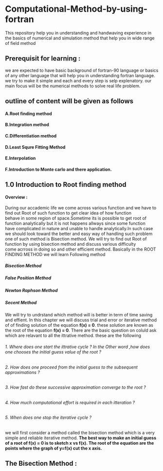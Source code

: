 # Computational-Method-by-using-fortran
This repository help you in understanding and handwaving experience in the basics of numerical and simulation method that help you in wide range of field method 
## Prerequisit for learning :
we are expected to have basic background of fortran-90 language or basics of any other language that will help you in understanding fortran language. we try to make it simple and each and every step is selp explenatory. our main focus will be the numerical methods to solve real life problem.
## outline of content will be given as follows 
#### A.Root finding method 
#### B.Integration method 
#### C.Differentiation method 
#### D.Least Squre Fitting Method
#### E.Interpolation
#### F.Introduction to Monte carlo and there application.

## 1.0 Introduction to Root finding method 
#### Overview : 
During our accademic life we come across various function and we have to find out Root of such function to get clear idea of how function      
behave in some region of space.Sometime its is possible to get root of function analytically but it is not happens allways since some function         
have complicated in nature and unable to handle analytically.In such case we should look toward the better and easy way of handling such problem        
one of such method is Bisection method. We will try to find out Root of function by using bisection method and discuss various difficulty              
come acrross in doing so and other efficient method.
Basically in the ROOT FINDING METHOD  we will learn Following method 
##### Bisection Method 
##### False Position Method 
##### Newton Raphson Method 
##### Secent Method 
We will try to undrstand which method will is better in term of time saving and effient.
In this chapter we will discuss trial and error or iterative method of of finding solution of the equation **f(x) = 0**. these solution are known as the root of the equation **f(x) = 0**.
There are the basic question on coluld ask which are relavant to all the ittrative method. these are the following 
###### 1. Where does one start the ittrative cycle ? In the Other word ,how does one chooses the initial guess value of the root ? 
###### 2. How does one proceed from the initial guess to the subsequent approximations ?
###### 3. How fast do these successive approximation converge to the root ? 
###### 4. How much computational effort is required in each itteration ?
###### 5. When does one stop the iterative cycle ?
we will first consider a method called the bisection method which is a very simple and reliable iterative method.
**The best way to make an initial guess of a root of f(x) = 0 is to sketch x vs f(x). The root of the equation are the points where the graph of y=f(x) cut the x axis.**
## The Bisection Method :



